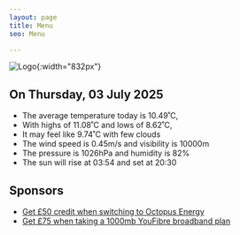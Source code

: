 ```yaml
---
layout: page
title: Menu
seo: Menu

---
```


![Logo](/images/logo.jpg){:width="832px"}

<!-- weather_marker starts -->
## On Thursday, 03 July 2025

- The average temperature today is 10.49˚C,
- With highs of 11.08˚C and lows of 8.62˚C,
- It may feel like 9.74˚C with few clouds
- The wind speed is 0.45m/s and visibility is 10000m
- The pressure is 1026hPa and humidity is 82%
- The sun will rise at 03:54 and set at 20:30

<!-- weather_marker ends -->

## Sponsors

- [Get £50 credit when switching to Octopus Energy](https://bit.ly/3oD1nnS)
- [Get £75 when taking a 1000mb YouFibre broadband plan](https://aklam.io/91zWhU?)
